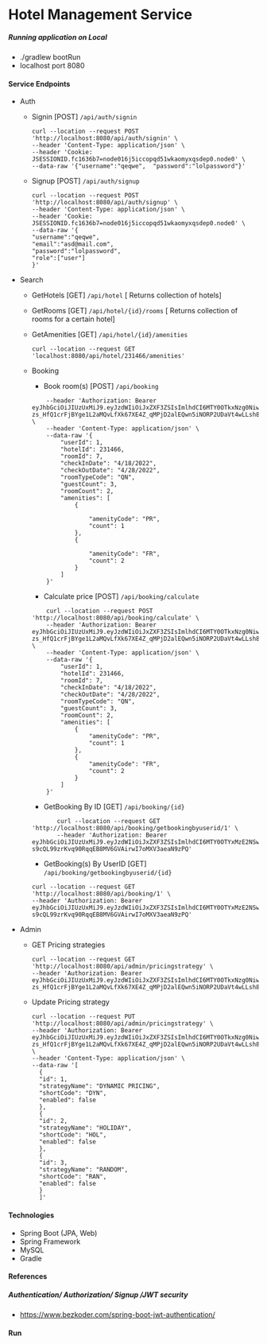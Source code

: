 # Hotel Management Service

##### Running application on Local

- ./gradlew bootRun
- localhost port 8080

#### Service Endpoints

- Auth

  - Signin [POST] `/api/auth/signin`
    ```
    curl --location --request POST 'http://localhost:8080/api/auth/signin' \
    --header 'Content-Type: application/json' \
    --header 'Cookie: JSESSIONID.fc1636b7=node016j5iccopqd51wkaomyxqsdep0.node0' \
    --data-raw '{"username":"qeqwe",  "password":"lolpassword"}'
    ```
  - Signup [POST] `/api/auth/signup`
    ```
    curl --location --request POST 'http://localhost:8080/api/auth/signup' \
    --header 'Content-Type: application/json' \
    --header 'Cookie: JSESSIONID.fc1636b7=node016j5iccopqd51wkaomyxqsdep0.node0' \
    --data-raw '{
    "username":"qeqwe",
    "email":"asd@mail.com",
    "password":"lolpassword",
    "role":["user"]
    }'
    ```

- Search

  - GetHotels [GET] `/api/hotel` [ Returns collection of hotels]
  - GetRooms [GET] `/api/hotel/{id}/rooms` [ Returns collection of rooms for a certain hotel]
  - GetAmenities [GET] `/api/hotel/{id}/amenities`

    ```
    curl --location --request GET 'localhost:8080/api/hotel/231466/amenities'
    ```

  - Booking
    - Book room(s) [POST] `/api/booking`
    
    ```curl --location --request POST     'http://localhost:8080/api/booking/calculate' \
        --header 'Authorization: Bearer eyJhbGciOiJIUzUxMiJ9.eyJzdWIiOiJxZXF3ZSIsImlhdCI6MTY0OTkxNzg0NiwiZXhwIjoxNjUwMDA0MjQ2fQ.2iN-zs_HfQ1crFjBYge1L2aMQvLfXk67XE4Z_qMPjD2alEQwn5iNORP2UDaVt4wLLsh8Pm7SW_OrD6LUtAG41g' \
        --header 'Content-Type: application/json' \
        --data-raw '{
            "userId": 1,
            "hotelId": 231466,
            "roomId": 7,
            "checkInDate": "4/18/2022",
            "checkOutDate": "4/28/2022",
            "roomTypeCode": "QN",
            "guestCount": 3,
            "roomCount": 2,
            "amenities": [
                {
                    
                    "amenityCode": "PR",
                    "count": 1
                },
                {
                   
                    "amenityCode": "FR",
                    "count": 2
                }
            ]
        }'
    ```
    - Calculate price [POST] `/api/booking/calculate`

    ```
        curl --location --request POST 'http://localhost:8080/api/booking/calculate' \
        --header 'Authorization: Bearer eyJhbGciOiJIUzUxMiJ9.eyJzdWIiOiJxZXF3ZSIsImlhdCI6MTY0OTkxNzg0NiwiZXhwIjoxNjUwMDA0MjQ2fQ.2iN-zs_HfQ1crFjBYge1L2aMQvLfXk67XE4Z_qMPjD2alEQwn5iNORP2UDaVt4wLLsh8Pm7SW_OrD6LUtAG41g' \
        --header 'Content-Type: application/json' \
        --data-raw '{
            "userId": 1,
            "hotelId": 231466,
            "roomId": 7,
            "checkInDate": "4/18/2022",
            "checkOutDate": "4/28/2022",
            "roomTypeCode": "QN",
            "guestCount": 3,
            "roomCount": 2,
            "amenities": [
                {
                    "amenityCode": "PR",
                    "count": 1
                },
                {
                    "amenityCode": "FR",
                    "count": 2
                }
            ]
        }'
    ```
    
    - GetBooking By ID [GET] `/api/booking/{id}`
     ```
            curl --location --request GET 'http://localhost:8080/api/booking/getbookingbyuserid/1' \
            --header 'Authorization: Bearer eyJhbGciOiJIUzUxMiJ9.eyJzdWIiOiJxZXF3ZSIsImlhdCI6MTY0OTYxMzE2NSwiZXhwIjoxNjQ5Njk5NTY1fQ.ahGSOOKcZjtojnMm8sDIV5U706WWOwIUINKHgC_xB-s9cQL99zrKvq90RqqEB8MV6GVAirwI7oMXV3aeaN9zPQ'
    ```
    
    - GetBooking(s) By UserID [GET] `/api/booking/getbookingbyuserid/{id}`
    ```
    curl --location --request GET 'http://localhost:8080/api/booking/1' \
    --header 'Authorization: Bearer eyJhbGciOiJIUzUxMiJ9.eyJzdWIiOiJxZXF3ZSIsImlhdCI6MTY0OTYxMzE2NSwiZXhwIjoxNjQ5Njk5NTY1fQ.ahGSOOKcZjtojnMm8sDIV5U706WWOwIUINKHgC_xB-s9cQL99zrKvq90RqqEB8MV6GVAirwI7oMXV3aeaN9zPQ'
    ```
    
- Admin
  - GET Pricing strategies
    ```
    curl --location --request GET 'http://localhost:8080/api/admin/pricingstrategy' \
    --header 'Authorization: Bearer eyJhbGciOiJIUzUxMiJ9.eyJzdWIiOiJxZXF3ZSIsImlhdCI6MTY0OTkxNzg0NiwiZXhwIjoxNjUwMDA0MjQ2fQ.2iN-zs_HfQ1crFjBYge1L2aMQvLfXk67XE4Z_qMPjD2alEQwn5iNORP2UDaVt4wLLsh8Pm7SW_OrD6LUtAG41g'
    ```
  - Update Pricing strategy
    ```
    curl --location --request PUT 'http://localhost:8080/api/admin/pricingstrategy' \
    --header 'Authorization: Bearer eyJhbGciOiJIUzUxMiJ9.eyJzdWIiOiJxZXF3ZSIsImlhdCI6MTY0OTkxNzg0NiwiZXhwIjoxNjUwMDA0MjQ2fQ.2iN-zs_HfQ1crFjBYge1L2aMQvLfXk67XE4Z_qMPjD2alEQwn5iNORP2UDaVt4wLLsh8Pm7SW_OrD6LUtAG41g' \
    --header 'Content-Type: application/json' \
    --data-raw '[
      {
      "id": 1,
      "strategyName": "DYNAMIC PRICING",
      "shortCode": "DYN",
      "enabled": false
      },
      {
      "id": 2,
      "strategyName": "HOLIDAY",
      "shortCode": "HOL",
      "enabled": false
      },
      {
      "id": 3,
      "strategyName": "RANDOM",
      "shortCode": "RAN",
      "enabled": false
      }
      ]'
    ```
#### Technologies

- Spring Boot (JPA, Web)
- Spring Framework
- MySQL
- Gradle

#### References

##### Authentication/ Authorization/ Signup /JWT security

- https://www.bezkoder.com/spring-boot-jwt-authentication/

#### Run

